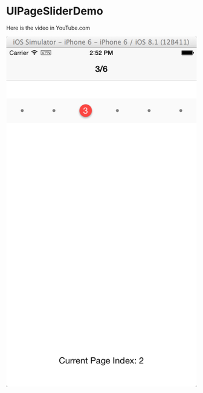 # UIPageSliderDemo

Here is the video in YouTube.com


[![ScreenShot](https://github.com/xuguojun/UIPageSliderDemo/blob/master/UIPageSlider.png)](https://youtu.be/KZhdPhLdqUM)
